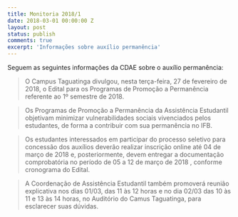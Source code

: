```yaml
---
title: Monitoria 2018/1
date: 2018-03-01 00:00:00 Z
layout: post
status: publish
comments: true
excerpt: 'Informações sobre auxílio permanência'
---
```


Seguem as seguintes informações da CDAE sobre o auxílio permanência:

>O Campus Taguatinga divulgou, nesta terça-feira, 27 de fevereiro de 2018, o Edital para os Programas de Promoção a Permanência referente ao 1º semestre de 2018. 

> Os Programas de Promoção a Permanência da Assistência Estudantil objetivam minimizar vulnerabilidades sociais vivenciados pelos estudantes, de forma a contribuir com sua permanência no IFB.

> Os estudantes interessados em participar do processo seletivo para concessão dos auxílios deverão realizar inscrição online até 04 de março de 2018 e, posteriormente, devem entregar a documentação comprobatória no período de  05 a 12 de março de 2018 , conforme cronograma do Edital.

>A Coordenação de Assistência Estudantil também promoverá reunião explicativa nos dias 01/03, das 11 às 12 horas e no dia 02/03 das 10 às 11 e 13 às 14 horas, no Auditório do Camus Taguatinga, para esclarecer suas dúvidas. 